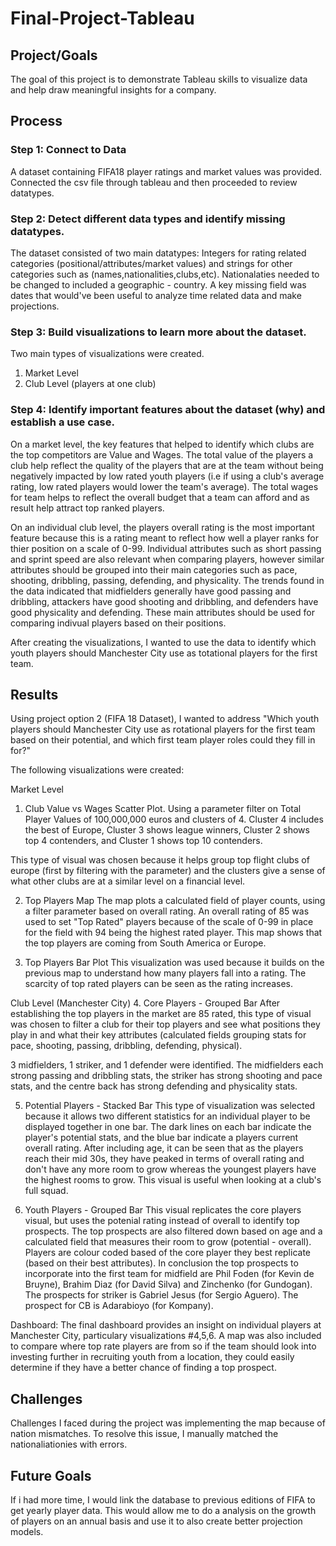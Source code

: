 # Final-Project-Tableau

## Project/Goals
The goal of this project is to demonstrate Tableau skills to visualize data and help draw meaningful insights for a company. 

## Process
### Step 1: Connect to Data
A dataset containing FIFA18 player ratings and market values was provided. Connected the csv file through tableau and then proceeded to review datatypes.  
### Step 2: Detect different data types and identify missing datatypes. 
The dataset consisted of two main datatypes: Integers for rating related categories (positional/attributes/market values) and strings for other categories such as (names,nationalities,clubs,etc). Nationalaties needed to be changed to included a geographic - country. A key missing field was dates that would've been useful to analyze time related data and make projections. 
### Step 3: Build visualizations to learn more about the dataset.
Two main types of visualizations were created. 
1. Market Level  
2. Club Level (players at one club)   
### Step 4: Identify important features about the dataset (why) and establish a use case. 
On a market level, the key features that helped to identify which clubs are the top competitors are Value and Wages. The total value of the players a club help reflect the quality of the players that are at the team without being negatively impacted by low rated youth players (i.e if using a club's average rating, low rated players would lower the team's average). The total wages for team helps to reflect the overall budget that a team can afford and as result help attract top ranked players.

On an individual club level, the players overall rating is the most important feature because this is a rating meant to reflect how well a player ranks for thier position on a scale of 0-99. Individual attributes such as short passing and sprint speed are also relevant when comparing players, however similar attributes should be grouped into their main categories such as pace, shooting, dribbling, passing, defending, and physicality. The trends found in the data indicated that midfielders generally have good passing and dribbling, attackers have good shooting and dribbling, and defenders have good physicality and defending. These main attributes should be used for comparing indivual players based on their positions.  

After creating the visualizations, I wanted to use the data to identify which youth players should Manchester City use as totational players for the first team. 


## Results
Using project option 2 (FIFA 18 Dataset), I wanted to address "Which youth players should Manchester City use as rotational players for the first team based on their potential, and which first team player roles could they fill in for?"  

The following visualizations were created: 

Market Level
1. Club Value vs Wages Scatter Plot.
Using a parameter filter on Total Player Values of 100,000,000 euros and clusters of 4. Cluster 4 includes the best of Europe, Cluster 3 shows league winners, Cluster 2 shows top 4 contenders, and Cluster 1 shows top 10 contenders. 

This type of visual was chosen because it helps group top flight clubs of europe (first by filtering with the parameter) and the clusters give a sense of what other clubs are at a similar level on a financial level.    

2. Top Players Map
The map plots a calculated field of player counts, using a filter parameter based on overall rating. An overall rating of 85 was used to set "Top Rated" players because of the scale of 0-99 in place for the field with 94 being the highest rated player. This map shows that the top players are coming from South America or Europe.  

3. Top Players Bar Plot
This visualization was used because it builds on the previous map to understand how many players fall into a rating. The scarcity of top rated players can be seen as the rating increases. 

Club Level (Manchester City)
4. Core Players - Grouped Bar
After establishing the top players in the market are 85 rated, this type of visual was chosen to filter a club for their top players and see what positions they play in and what their key attributes (calculated fields grouping stats for pace, shooting, passing, dribbling, defending, physical). 

3 midfielders, 1 striker, and 1 defender were identified. The midfielders each strong passing and dribbling stats, the striker has strong shooting and pace stats, and the centre back has strong defending and physicality stats.    

5. Potential Players - Stacked Bar
This type of visualization was selected because it allows two different statistics for an individual player to be displayed together in one bar. 
The dark lines on each bar indicate the player's potential stats, and the blue bar indicate a players current overall rating. After including age, it can be seen that as the players reach their mid 30s, they have peaked in terms of overall rating and don't have any more room to grow whereas the youngest players have the highest rooms to grow. This visual is useful when looking at a club's full squad.    

6. Youth Players - Grouped Bar 
This visual replicates the core players visual, but uses the potenial rating instead of overall to identify top prospects. The top prospects are also filtered down based on age and a calculated field that measures their room to grow (potential - overall). 
Players are colour coded based of the core player they best replicate (based on their best attributes). In conclusion the top prospects to incorporate into the first team for midfield are Phil Foden (for Kevin de Bruyne), Brahim Diaz (for David Silva) and Zinchenko (for Gundogan). The prospects for striker is Gabriel Jesus (for Sergio Aguero). The prospect for CB is Adarabioyo (for Kompany). 


Dashboard: 
The final dashboard provides an insight on individual players at Manchester City, particulary visualizations #4,5,6. A map was also included to compare where top rate players are from so if the team should look into investing further in recruiting youth from a location, they could easily determine if they have a better chance of finding a top prospect. 

## Challenges 
Challenges I faced during the project was implementing the map because of nation mismatches. To resolve this issue, I manually matched the nationaliationies with errors. 

## Future Goals
If i had more time, I would link the database to previous editions of FIFA to get yearly player data. This would allow me to do a analysis on the growth of players on an annual basis and use it to also create better projection models. 

